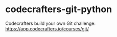 # codecrafters-git-python
Codecrafters build your own Git challenge: https://app.codecrafters.io/courses/git/
